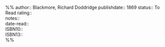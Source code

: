 %%
author::  Blackmore, Richard Doddridge
publishdate:: 1869
status:: To Read
rating::  
notes::  
date-read::  
ISBN10::  
ISBN13::  
%%